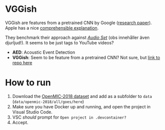 # VGGish

VGGish are features from a pretrained CNN by Google ([research paper](https://arxiv.org/pdf/1609.09430.pdf)). Apple has a nice [comprehensible explanation](https://apple.github.io/turicreate/docs/userguide/sound_classifier/how-it-works.html). 

They benchmark their approach against [*Audio Set*](https://static.googleusercontent.com/media/research.google.com/en//pubs/archive/45857.pdf) (obs innehåller även djurljud!). It seems to be just tags to YouTube videos?

* **AED**: Acoustic Event Detection
* **VGGish**: Seem to be feature from a pretrained CNN? Not sure, but [link to repo here](https://github.com/tensorflow/models/tree/master/research/audioset/vggish)

# How to run

1. Download the [OpenMIC-2018 dataset](https://zenodo.org/record/1432913#.Y0rtuOxBw-Q) and add as a subfolder to `data` (`data/openmic-2018/all/goes/here`)
2. Make sure you have Docker up and running, and open the project in Visual Studio Code.
3. VSC *should* prompt for `Open project in .devcontainer?`
4. Accept.